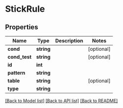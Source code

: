 # StickRule

## Properties
Name | Type | Description | Notes
------------ | ------------- | ------------- | -------------
**cond** | **string** |  | [optional] 
**cond_test** | **string** |  | [optional] 
**id** | **int** |  | 
**pattern** | **string** |  | 
**table** | **string** |  | [optional] 
**type** | **string** |  | 

[[Back to Model list]](../../README.md#documentation-for-models) [[Back to API list]](../../README.md#documentation-for-api-endpoints) [[Back to README]](../../README.md)

